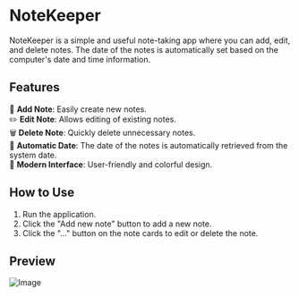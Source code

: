 # NoteKeeper

NoteKeeper is a simple and useful note-taking app where you can add, edit, and delete notes. The date of the notes is automatically set based on the computer's date and time information.

## Features

📝 **Add Note**: Easily create new notes.  
✏️ **Edit Note**: Allows editing of existing notes.  
🗑️ **Delete Note**: Quickly delete unnecessary notes.  
📅 **Automatic Date**: The date of the notes is automatically retrieved from the system date.  
🎨 **Modern Interface**: User-friendly and colorful design.  

## How to Use

1. Run the application.
2. Click the "Add new note" button to add a new note.
3. Click the "..." button on the note cards to edit or delete the note.

## Preview
![Image](https://github.com/user-attachments/assets/47c5e9ce-5de4-46cf-a82e-638a2778b547)
